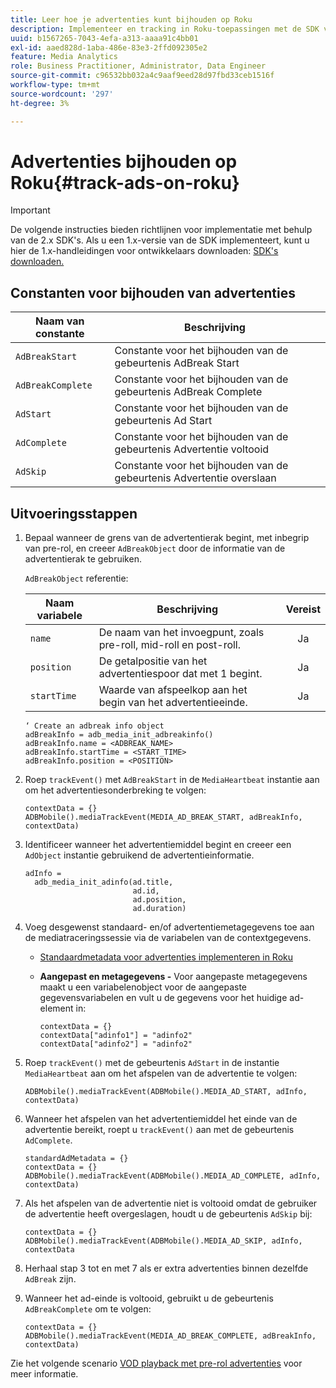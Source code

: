 ```yaml
---
title: Leer hoe je advertenties kunt bijhouden op Roku
description: Implementeer en tracking in Roku-toepassingen met de SDK van Media.
uuid: b1567265-7043-4efa-a313-aaaa91c4bb01
exl-id: aaed828d-1aba-486e-83e3-2ffd092305e2
feature: Media Analytics
role: Business Practitioner, Administrator, Data Engineer
source-git-commit: c96532bb032a4c9aaf9eed28d97fbd33ceb1516f
workflow-type: tm+mt
source-wordcount: '297'
ht-degree: 3%

---
```


# Advertenties bijhouden op Roku{#track-ads-on-roku}

>[!IMPORTANT]
>
>De volgende instructies bieden richtlijnen voor implementatie met behulp van de 2.x SDK&#39;s. Als u een 1.x-versie van de SDK implementeert, kunt u hier de 1.x-handleidingen voor ontwikkelaars downloaden: [SDK&#39;s downloaden.](/help/sdk-implement/download-sdks.md)

## Constanten voor bijhouden van advertenties

| Naam van constante | Beschrijving   |
|---|---|
| `AdBreakStart` | Constante voor het bijhouden van de gebeurtenis AdBreak Start |
| `AdBreakComplete` | Constante voor het bijhouden van de gebeurtenis AdBreak Complete |
| `AdStart` | Constante voor het bijhouden van de gebeurtenis Ad Start |
| `AdComplete` | Constante voor het bijhouden van de gebeurtenis Advertentie voltooid |
| `AdSkip` | Constante voor het bijhouden van de gebeurtenis Advertentie overslaan |

## Uitvoeringsstappen

1. Bepaal wanneer de grens van de advertentierak begint, met inbegrip van pre-rol, en creeer `AdBreakObject` door de informatie van de advertentierak te gebruiken.

   `AdBreakObject` referentie:

   | Naam variabele | Beschrijving | Vereist |
   | --- | --- | :---: |
   | `name` | De naam van het invoegpunt, zoals pre-roll, mid-roll en post-roll. | Ja |
   | `position` | De getalpositie van het advertentiespoor dat met 1 begint. | Ja |
   | `startTime` | Waarde van afspeelkop aan het begin van het advertentieeinde. | Ja |

   ```
   ‘ Create an adbreak info object 
   adBreakInfo = adb_media_init_adbreakinfo() 
   adBreakInfo.name = <ADBREAK_NAME> 
   adBreakInfo.startTime = <START_TIME> 
   adBreakInfo.position = <POSITION>
   ```

1. Roep `trackEvent()` met `AdBreakStart` in de `MediaHeartbeat` instantie aan om het advertentiesonderbreking te volgen:

   ```
   contextData = {} 
   ADBMobile().mediaTrackEvent(MEDIA_AD_BREAK_START, adBreakInfo, contextData)
   ```

1. Identificeer wanneer het advertentiemiddel begint en creeer een `AdObject` instantie gebruikend de advertentieinformatie.

   ```
   adInfo =  
     adb_media_init_adinfo(ad.title,  
                           ad.id,  
                           ad.position,  
                           ad.duration) 
   ```

1. Voeg desgewenst standaard- en/of advertentiemetagegevens toe aan de mediatraceringssessie via de variabelen van de contextgegevens.

   * [Standaardmetadata voor advertenties implementeren in Roku](/help/sdk-implement/track-ads/impl-std-ad-metadata/impl-std-ad-metadata-roku.md)
   * **Aangepast en metagegevens -** Voor aangepaste metagegevens maakt u een variabelenobject voor de aangepaste gegevensvariabelen en vult u de gegevens voor het huidige ad-element in:

      ```
      contextData = {} 
      contextData["adinfo1"] = "adinfo2" 
      contextData["adinfo2"] = "adinfo2"
      ```

1. Roep `trackEvent()` met de gebeurtenis `AdStart` in de instantie `MediaHeartbeat` aan om het afspelen van de advertentie te volgen:

   ```
   ADBMobile().mediaTrackEvent(ADBMobile().MEDIA_AD_START, adInfo, contextData)
   ```

1. Wanneer het afspelen van het advertentiemiddel het einde van de advertentie bereikt, roept u `trackEvent()` aan met de gebeurtenis `AdComplete`.

   ```
   standardAdMetadata = {} 
   contextData = {} 
   ADBMobile().mediaTrackEvent(ADBMobile().MEDIA_AD_COMPLETE, adInfo, contextData)
   ```

1. Als het afspelen van de advertentie niet is voltooid omdat de gebruiker de advertentie heeft overgeslagen, houdt u de gebeurtenis `AdSkip` bij:

   ```
   contextData = {} 
   ADBMobile().mediaTrackEvent(ADBMobile().MEDIA_AD_SKIP, adInfo, contextData
   ```

1. Herhaal stap 3 tot en met 7 als er extra advertenties binnen dezelfde `AdBreak` zijn.
1. Wanneer het ad-einde is voltooid, gebruikt u de gebeurtenis `AdBreakComplete` om te volgen:

   ```
   contextData = {} 
   ADBMobile().mediaTrackEvent(MEDIA_AD_BREAK_COMPLETE, adBreakInfo, contextData)
   ```

Zie het volgende scenario [VOD playback met pre-rol advertenties](/help/sdk-implement/tracking-scenarios/vod-preroll-ads.md) voor meer informatie.

